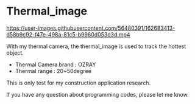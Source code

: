 # Thermal_image

https://user-images.githubusercontent.com/56480391/162683413-d58b9c92-f47e-498a-81c5-b9960d053d3d.mp4

With my thermal camera, the thermal_image is used to track the hottest object.

- Thermal Camera brand : OZRAY
- Thermal range : 20~50degree

This is only test for my construction application research.

If you have any question about programming codes, please let me know.
